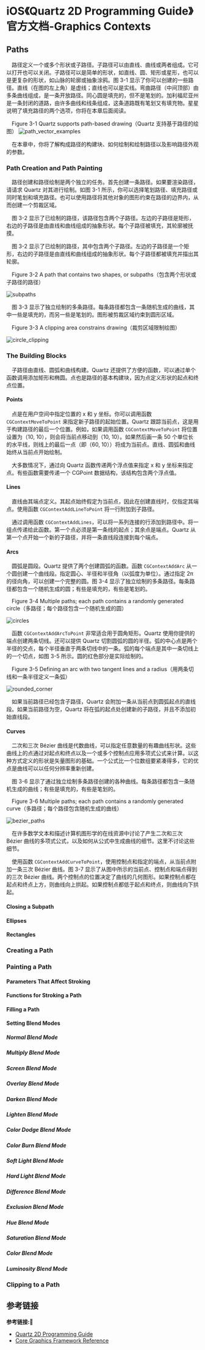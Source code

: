 # iOS《Quartz 2D Programming Guide》官方文档-Graphics Contexts

## Paths
&emsp;路径定义一个或多个形状或子路径。子路径可以由直线、曲线或两者组成。它可以打开也可以关闭。子路径可以是简单的形状，如直线、圆、矩形或星形，也可以是更复杂的形状，如山脉的轮廓或抽象涂鸦。图 3-1 显示了你可以创建的一些路径。直线（在图的左上角）是虚线；直线也可以是实线。弯曲路径（中间顶部）由多条曲线组成，是一条开放路径。同心圆是填充的，但不是笔划的。加利福尼亚州是一条封闭的道路，由许多曲线和线条组成，这条道路既有笔划又有填充物。星星说明了填充路径的两个选项，你将在本章后面阅读。

&emsp;Figure 3-1  Quartz supports path-based drawing（Quartz 支持基于路径的绘图）
![path_vector_examples](https://p1-juejin.byteimg.com/tos-cn-i-k3u1fbpfcp/0ec7adf900704aa8859c798cc37f429e~tplv-k3u1fbpfcp-watermark.image)

&emsp;在本章中，你将了解构成路径的构建块、如何绘制和绘制路径以及影响路径外观的参数。

### Path Creation and Path Painting
&emsp;路径创建和路径绘制是两个独立的任务。首先创建一条路径。如果要渲染路径，请请求 Quartz 对其进行绘制。如图 3-1 所示，你可以选择笔划路径、填充路径或同时笔划和填充路径。也可以使用路径将其他对象的图形约束在路径的边界内，从而创建一个剪裁区域。

&emsp;图 3-2 显示了已绘制的路径，该路径包含两个子路径。左边的子路径是矩形，右边的子路径是由直线和曲线组成的抽象形状。每个子路径被填充，其轮廓被抚摸。

&emsp;图 3-2 显示了已绘制的路径，其中包含两个子路径。左边的子路径是一个矩形，右边的子路径是由直线和曲线组成的抽象形状。每个子路径都被填充并描出其轮廓。

&emsp;Figure 3-2  A path that contains two shapes, or subpaths（包含两个形状或子路径的路径）

![subpaths](https://p3-juejin.byteimg.com/tos-cn-i-k3u1fbpfcp/9e153aae2841442eb8c301bc1d449eaa~tplv-k3u1fbpfcp-watermark.image)

&emsp;图 3-3 显示了独立绘制的多条路径。每条路径都包含一条随机生成的曲线，其中一些是填充的，而另一些是笔划的。图形被剪裁区域约束到圆形区域。

&emsp;Figure 3-3  A clipping area constrains drawing（裁剪区域限制绘图）

![circle_clipping](https://p1-juejin.byteimg.com/tos-cn-i-k3u1fbpfcp/b43b29b041d84a68a00f85f47c13a71a~tplv-k3u1fbpfcp-watermark.image)

### The Building Blocks
&emsp;子路径由直线、圆弧和曲线构建。Quartz 还提供了方便的函数，可以通过单个函数调用添加矩形和椭圆。点也是路径的基本构建块，因为点定义形状的起点和终点位置。

#### Points
&emsp;点是在用户空间中指定位置的 x 和 y 坐标。你可以调用函数 `CGContextMoveToPoint` 来指定新子路径的起始位置。Quartz 跟踪当前点，这是用于构建路径的最后一个位置。例如，如果调用函数 `CGContextMoveToPoint` 将位置设置为（10, 10），则会将当前点移动到（10, 10）。如果然后画一条 50 个单位长的水平线，则线上的最后一点（即（60, 10））将成为当前点。直线、圆弧和曲线始终从当前点开始绘制。

&emsp;大多数情况下，通过向 Quartz 函数传递两个浮点值来指定 x 和 y 坐标来指定点。有些函数需要传递一个 CGPoint 数据结构，该结构包含两个浮点值。

#### Lines
&emsp;直线由其端点定义。其起点始终假定为当前点，因此在创建直线时，仅指定其端点。使用函数 `CGContextAddLineToPoint` 将一行附加到子路径。

&emsp;通过调用函数 `CGContextAddLines`，可以将一系列连接的行添加到路径中。将一组点传递给此函数。第一个点必须是第一条线的起点；其余点是端点。Quartz 从第一个点开始一个新的子路径，并将一条直线段连接到每个端点。

#### Arcs
&emsp;圆弧是圆段。Quartz 提供了两个创建圆弧的函数。函数 `CGContextAddArc` 从一个圆创建一个曲线段。指定圆心、半径和半径角（以弧度为单位）。通过指定 2π 的径向角，可以创建一个完整的圆。图 3-4 显示了独立绘制的多条路径。每条路径都包含一个随机生成的圆；有些是填充的，有些是笔划的。

&emsp;Figure 3-4  Multiple paths; each path contains a randomly generated circle（多路径；每个路径包含一个随机生成的圆）

![circles](https://p6-juejin.byteimg.com/tos-cn-i-k3u1fbpfcp/161d858955654a389962c1d5acdf7d0a~tplv-k3u1fbpfcp-watermark.image)

&emsp;函数 `CGContextAddArcToPoint` 非常适合用于圆角矩形。Quartz 使用你提供的端点创建两条切线。还可以提供 Quartz 切割圆弧的圆的半径。弧的中心点是两个半径的交点，每个半径垂直于两条切线中的一条。弧的每个端点是其中一条切线上的一个切点，如图 3-5 所示。圆的红色部分是实际绘制的。

&emsp;Figure 3-5  Defining an arc with two tangent lines and a radius（用两条切线和一条半径定义一条弧）

![rounded_corner](https://p9-juejin.byteimg.com/tos-cn-i-k3u1fbpfcp/1053fad671e74e9bb64e870b1ae2b7c8~tplv-k3u1fbpfcp-watermark.image)

&emsp;如果当前路径已经包含子路径，Quartz 会附加一条从当前点到圆弧起点的直线段。如果当前路径为空，Quartz 将在弧的起点处创建新的子路径，并且不添加初始直线段。

#### Curves
&emsp;二次和三次 Bézier 曲线是代数曲线，可以指定任意数量的有趣曲线形状。这些曲线上的点通过对起点和终点以及一个或多个控制点应用多项式公式来计算。以这种方式定义的形状是矢量图形的基础。一个公式比一个位数组要紧凑得多，它的优点是曲线可以以任何分辨率重新创建。

&emsp;图 3-6 显示了通过独立绘制多条路径创建的各种曲线。每条路径都包含一条随机生成的曲线；有些是填充的，有些是笔划的。

&emsp;Figure 3-6  Multiple paths; each path contains a randomly generated curve（多路径；每个路径包含随机生成的曲线）

![bezier_paths](https://p3-juejin.byteimg.com/tos-cn-i-k3u1fbpfcp/13f76dea17e14dd59efd5a5727c5d968~tplv-k3u1fbpfcp-watermark.image)

&emsp;在许多数学文本和描述计算机图形学的在线资源中讨论了产生二次和三次 Bézier 曲线的多项式公式，以及如何从公式中生成曲线的细节。这里不讨论这些细节。

&emsp;使用函数 `CGContextAddCurveToPoint`，使用控制点和指定的端点，从当前点附加一条三次 Bézier 曲线。图 3-7 显示了从图中所示的当前点、控制点和端点得到的三次 Bézier 曲线。两个控制点的位置决定了曲线的几何图形。如果控制点都在起点和终点上方，则曲线向上拱起。如果控制点都低于起点和终点，则曲线向下拱起。




#### Closing a Subpath

#### Ellipses

#### Rectangles

### Creating a Path

### Painting a Path

#### Parameters That Affect Stroking

#### Functions for Stroking a Path

#### Filling a Path

#### Setting Blend Modes

##### Normal Blend Mode

##### Multiply Blend Mode

##### Screen Blend Mode

##### Overlay Blend Mode

##### Darken Blend Mode

##### Lighten Blend Mode

##### Color Dodge Blend Mode

##### Color Burn Blend Mode

##### Soft Light Blend Mode

##### Hard Light Blend Mode

##### Difference Blend Mode

##### Exclusion Blend Mode

##### Hue Blend Mode

##### Saturation Blend Mode

##### Color Blend Mode

##### Luminosity Blend Mode

### Clipping to a Path













## 参考链接
**参考链接:🔗**
+ [Quartz 2D Programming Guide](https://developer.apple.com/library/archive/documentation/GraphicsImaging/Conceptual/drawingwithquartz2d/Introduction/Introduction.html#//apple_ref/doc/uid/TP30001066)
+ [Core Graphics Framework Reference](https://developer.apple.com/documentation/coregraphics)
